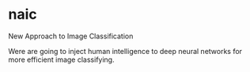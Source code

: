 # naic
New Approach to Image Classification

Were are going to inject human intelligence to deep neural networks for more efficient image classifying.
